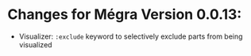 # Changes for Mégra Version 0.0.13:

* Visualizer: `:exclude` keyword to selectively exclude parts from being visualized


